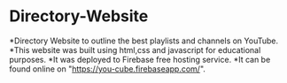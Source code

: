 # Directory-Website
*Directory Website to outline the best playlists and channels on YouTube.
*This website was built using html,css and javascript for educational purposes.
*It was deployed to Firebase free hosting service.
*It can be found online on "https://you-cube.firebaseapp.com/".

